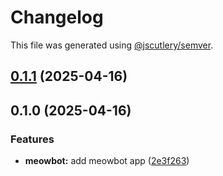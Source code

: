 # Changelog

This file was generated using [@jscutlery/semver](https://github.com/jscutlery/semver).

## [0.1.1](https://github.com/dotablaze-tech/platform/compare/meowbot-0.1.0...meowbot-0.1.1) (2025-04-16)

## 0.1.0 (2025-04-16)


### Features

* **meowbot:** add meowbot app ([2e3f263](https://github.com/dotablaze-tech/platform/commit/2e3f263adb9f43f10fcfe050e465d213922618d9))
